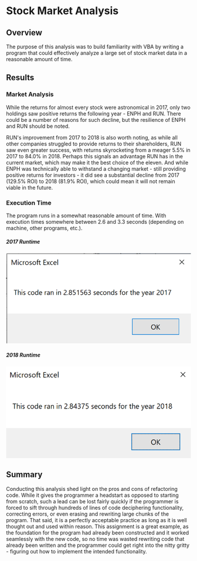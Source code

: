 # Stock Market Analysis
## Overview
The purpose of this analysis was to build familiarity with VBA by writing a program that could effectively analyze a large set of stock market data in a reasonable amount of time.

## Results
### Market Analysis
While the returns for almost every stock were astronomical in 2017, only two holdings saw positive returns the following year - ENPH and RUN. There could be a number of reasons for such decline, but the resilience of ENPH and RUN should be noted. 

RUN's improvement from 2017 to 2018 is also worth noting, as while all other companies struggled to provide returns to their shareholders, RUN saw even greater success, with returns skyrocketing from a meager 5.5% in 2017 to 84.0% in 2018. Perhaps this signals an advantage RUN has in the current market, which may make it the best choice of the eleven. And while ENPH was technically able to withstand a changing market - still providing positive returns for investors - it did see a substantial decline from 2017 (129.5% ROI) to 2018 (81.9% ROI), which could mean it will not remain viable in the future.

### Execution Time
The program runs in a somewhat reasonable amount of time. With execution times somewhere between 2.6 and 3.3 seconds (depending on machine, other programs, etc.).

##### 2017 Runtime
![VBA_Challenge_2017](/Resources/VBA_Challenge_2017.png)

##### 2018 Runtime
![VBA_Challenge_2018](/Resources/VBA_Challenge_2018.png)

## Summary
Conducting this analysis shed light on the pros and cons of refactoring code. While it gives the programmer a headstart as opposed to starting from scratch, such a lead can be lost fairly quickly if the programmer is forced to sift through hundreds of lines of code deciphering functionality, correcting errors, or even erasing and rewriting large chunks of the program. That said, it is a perfectly acceptable practice as long as it is well thought out and used within reason. This assignment is a great example, as the foundation for the program had already been constructed and it worked seamlessly with the new code, so no time was wasted rewriting code that already been written and the programmer could get right into the nitty gritty - figuring out how to implement the intended functionality.

